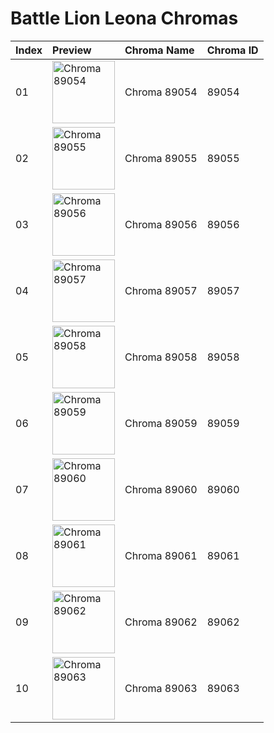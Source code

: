 # Battle Lion Leona Chromas

| Index | Preview | Chroma Name | Chroma ID |
|:---|:---|:---|:---|
| 01 | <img src='https://raw.communitydragon.org/latest/plugins/rcp-be-lol-game-data/global/default/v1/champion-chroma-images/89/89054.png' alt='Chroma 89054' width='100'> | Chroma 89054 | 89054 |
| 02 | <img src='https://raw.communitydragon.org/latest/plugins/rcp-be-lol-game-data/global/default/v1/champion-chroma-images/89/89055.png' alt='Chroma 89055' width='100'> | Chroma 89055 | 89055 |
| 03 | <img src='https://raw.communitydragon.org/latest/plugins/rcp-be-lol-game-data/global/default/v1/champion-chroma-images/89/89056.png' alt='Chroma 89056' width='100'> | Chroma 89056 | 89056 |
| 04 | <img src='https://raw.communitydragon.org/latest/plugins/rcp-be-lol-game-data/global/default/v1/champion-chroma-images/89/89057.png' alt='Chroma 89057' width='100'> | Chroma 89057 | 89057 |
| 05 | <img src='https://raw.communitydragon.org/latest/plugins/rcp-be-lol-game-data/global/default/v1/champion-chroma-images/89/89058.png' alt='Chroma 89058' width='100'> | Chroma 89058 | 89058 |
| 06 | <img src='https://raw.communitydragon.org/latest/plugins/rcp-be-lol-game-data/global/default/v1/champion-chroma-images/89/89059.png' alt='Chroma 89059' width='100'> | Chroma 89059 | 89059 |
| 07 | <img src='https://raw.communitydragon.org/latest/plugins/rcp-be-lol-game-data/global/default/v1/champion-chroma-images/89/89060.png' alt='Chroma 89060' width='100'> | Chroma 89060 | 89060 |
| 08 | <img src='https://raw.communitydragon.org/latest/plugins/rcp-be-lol-game-data/global/default/v1/champion-chroma-images/89/89061.png' alt='Chroma 89061' width='100'> | Chroma 89061 | 89061 |
| 09 | <img src='https://raw.communitydragon.org/latest/plugins/rcp-be-lol-game-data/global/default/v1/champion-chroma-images/89/89062.png' alt='Chroma 89062' width='100'> | Chroma 89062 | 89062 |
| 10 | <img src='https://raw.communitydragon.org/latest/plugins/rcp-be-lol-game-data/global/default/v1/champion-chroma-images/89/89063.png' alt='Chroma 89063' width='100'> | Chroma 89063 | 89063 |
